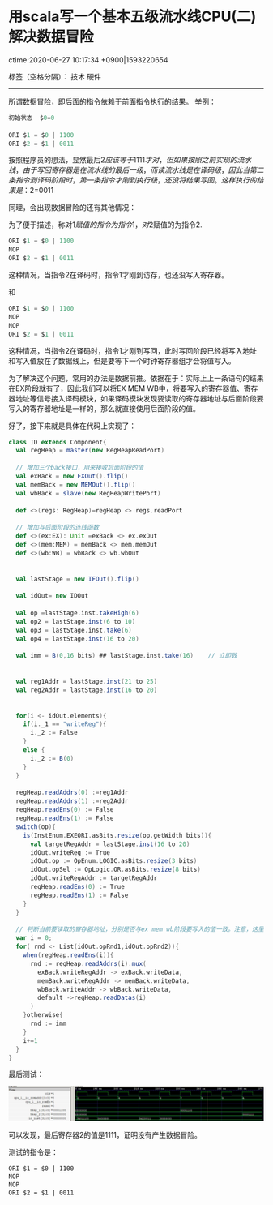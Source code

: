 # 用scala写一个基本五级流水线CPU(二)解决数据冒险
ctime:2020-06-27 10:17:34 +0900|1593220654

标签（空格分隔）： 技术 硬件

---

所谓数据冒险，即后面的指令依赖于前面指令执行的结果。
举例：
```c
初始状态  $0=0

ORI $1 = $0 | 1100
ORI $2 = $1 | 0011
```

按照程序员的想法，显然最后$2应该等于1111才对，但如果按照之前实现的流水线，由于写回寄存器是在流水线的最后一级，而读流水线是在译码级，因此当第二条指令到译码阶段时，第一条指令才刚到执行级，还没将结果写回。这样执行的结果是：$2=0011

同理，会出现数据冒险的还有其他情况：

为了便于描述，称对$1赋值的指令为指令1，对$2赋值的为指令2.

```c
ORI $1 = $0 | 1100
NOP
ORI $2 = $1 | 0011
```

这种情况，当指令2在译码时，指令1才刚到访存，也还没写入寄存器。



和

```c
ORI $1 = $0 | 1100
NOP
NOP
ORI $2 = $1 | 0011
```

这种情况，当指令2在译码时，指令1才刚到写回，此时写回阶段已经将写入地址和写入值放在了数据线上，但是要等下一个时钟寄存器组才会将值写入。

为了解决这个问题，常用的办法是数据前推。依据在于：实际上上一条语句的结果在EX阶段就有了，因此我们可以将EX MEM WB中，将要写入的寄存器值、寄存器地址等信号接入译码模块，如果译码模块发现要读取的寄存器地址与后面阶段要写入的寄存器地址是一样的，那么就直接使用后面阶段的值。

好了，接下来就是具体在代码上实现了：

```scala
class ID extends Component{
  val regHeap = master(new RegHeapReadPort)

  // 增加三个back接口，用来接收后面阶段的值
  val exBack = new EXOut().flip()  
  val memBack = new MEMOut().flip()
  val wbBack = slave(new RegHeapWritePort)

  def <>(regs: RegHeap)=regHeap <> regs.readPort
  
  // 增加与后面阶段的连线函数
  def <>(ex:EX): Unit =exBack <> ex.exOut
  def <>(mem:MEM) = memBack <> mem.memOut
  def <>(wb:WB) = wbBack <> wb.wbOut


  val lastStage = new IFOut().flip()

  val idOut= new IDOut

  val op =lastStage.inst.takeHigh(6)
  val op2 = lastStage.inst(6 to 10)
  val op3 = lastStage.inst.take(6)
  val op4 = lastStage.inst(16 to 20)

  val imm = B(0,16 bits) ## lastStage.inst.take(16)    // 立即数


  val reg1Addr = lastStage.inst(21 to 25)
  val reg2Addr = lastStage.inst(16 to 20)


  for(i <- idOut.elements){
    if(i._1 == "writeReg"){
      i._2 := False
    }
    else {
      i._2 := B(0)
    }
  }

  regHeap.readAddrs(0) :=reg1Addr
  regHeap.readAddrs(1) :=reg2Addr
  regHeap.readEns(0) := False
  regHeap.readEns(1) := False
  switch(op){
    is(InstEnum.EXEORI.asBits.resize(op.getWidth bits)){
      val targetRegAddr = lastStage.inst(16 to 20)
      idOut.writeReg := True
      idOut.op := OpEnum.LOGIC.asBits.resize(3 bits)
      idOut.opSel := OpLogic.OR.asBits.resize(8 bits)
      idOut.writeRegAddr := targetRegAddr
      regHeap.readEns(0) := True
      regHeap.readEns(1) := False
    }
  }

  // 判断当前要读取的寄存器地址，分别是否与ex mem wb阶段要写入的值一致。注意，这里是有优先级的，ex的优先级最高，因为这代表的是上一条语句。
  var i = 0;
  for( rnd <- List(idOut.opRnd1,idOut.opRnd2)){
    when(regHeap.readEns(i)){
      rnd := regHeap.readAddrs(i).mux(
        exBack.writeRegAddr -> exBack.writeData,
        memBack.writeRegAddr -> memBack.writeData,
        wbBack.writeAddr -> wbBack.writeData,
        default ->regHeap.readDatas(i)
      )
    }otherwise{
      rnd := imm
    }
    i+=1
  }
}
```

最后测试：

![此处输入图片的描述][1]

[1]: https://raw.githubusercontent.com/Ncerzzk/MyBlog/master/img/cpu2.jpg

可以发现，最后寄存器2的值是1111，证明没有产生数据冒险。

测试的指令是：
```
ORI $1 = $0 | 1100
NOP
NOP
ORI $2 = $1 | 0011
```
